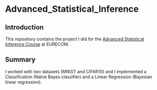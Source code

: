 # Advanced_Statistical_Inference

## Introduction
This repository contains the project I did for the [Advanced Statistical Inference Course](http://www.eurecom.fr/en/course/ASI-2018Spring) at EURECOM.

## Summary
I worked with two datasets (MNIST and CIFAR10) and I implemented a Classification (Naïve Bayes classifier) and a Linear Regression (Bayesian linear regression).

